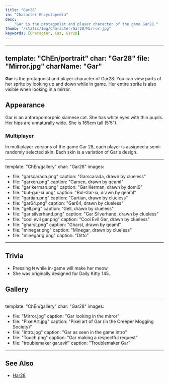 ```yaml
---
title: "Gar28"
in: "Character Encyclopedia"
desc:
    "Gar is the protagonist and player character of the game Gar28."
thumb: "/static/Img/Character/Gar28/Mirror.jpg"
keywords: [Character, Cat, Gar28]
---
```


---
template: "ChEn/portrait"
char: "Gar28"
file: "Mirror.jpg"
charName: "Gar"
---

**Gar** is the protagonist and player character of Gar28. You can view parts of
her sprite by looking up and down while in game. Her entire sprite is also
visible when looking in a mirror.

## Appearance

Gar is an anthropomorphic siamese cat. She has white eyes with thin pupils. Her
hips are unnaturally wide. She is 165cm tall (5'5").

### Multiplayer

In multiplayer versions of the game Gar 28, each player is assigned a
semi-randomly selected skin. Each skin is a variation of Gar's design.

---
template: "ChEn/gallery"
char: "Gar28"
images:
  - file: "garscarada.png"
    caption: "Garscarada, drawn by clueless"
  - file: "garxen.png"
    caption: "Garxen, drawn by qeaml"
  - file: "gar kerman.png"
    caption: "Gar Kerman, drawn by domi9"
  - file: "bul-gar-ia.png"
    caption: "Bul-Gar-ia, drawn by qeaml"
  - file: "gartian.png"
    caption: "Gartian, drawn by clueless"
  - file: "gar64.png"
    caption: "Gar64, drawn by clueless"
  - file: "gell.png"
    caption: "Gell, drawn by clueless"
  - file: "gar silverhand.png"
    caption: "Gar Silverhand, drawn by clueless"
  - file: "cool evil gar.png"
    caption: "Cool Evil Gar, drawn by clueless"
  - file: "gharst.png"
    caption: "Gharst, drawn by qeaml"
  - file: "minegar.png"
    caption: "Minegar, drawn by clueless"
  - file: "minegarig.png"
    caption: "Ditto"
---

## Trivia

* Pressing <kbd>M</kbd> while in-game will make her meow.
* She was originally designed for Daily Kitty 145.

## Gallery

---
template: "ChEn/gallery"
char: "Gar28"
images:
  - file: "Mirror.jpg"
    caption: "Gar looking in the mirror"
  - file: "PixelArt.jpg"
    caption: "Pixel art of Gar (in the Creeper Mogging Society)"
  - file: "Intro.jpg"
    caption: "Gar as seen in the game intro"
  - file: "Touch.png"
    caption: "Gar making a respectful request"
  - file: "troublemaker gar.avif"
    caption: "Troublemaker Gar"
---

## See Also

* [Har28]

[Har28]: /character/Har28
